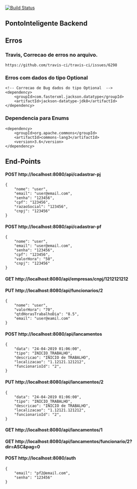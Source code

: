 
[![Build Status](https://travis-ci.org/SmythyCosta/pontointeligente_backend.svg?branch=master)](https://travis-ci.org/SmythyCosta/pontointeligente_backend)

## PontoInteligente Backend

## Erros 

### Travis, Correcao de erros no arquivo. 
	https://github.com/travis-ci/travis-ci/issues/6298

### Erros com dados do tipo Optional
	<!-- Correcao de Bug dados do tipo Optional  -->
	<dependency>
		<groupId>com.fasterxml.jackson.datatype</groupId>
		<artifactId>jackson-datatype-jdk8</artifactId>
	</dependency>
	
### Dependencia para Enums
	<dependency>
		<groupId>org.apache.commons</groupId>
		<artifactId>commons-lang3</artifactId>
		<version>3.6</version>
	</dependency>
	
## End-Points

#### POST http://localhost:8080/api/cadastrar-pj
	{
	    "nome": "user",
	    "email": "user@email.com",
	    "senha": "123456",
	    "cpf": "123456",
	    "razaoSocial": "123456",
	    "cnpj": "123456"
	}

#### POST http://localhost:8080/api/cadastrar-pf
	{
	    "nome": "user",
	    "email": "user@email.com",
	    "senha": "123456",
	    "cpf": "123456",
	    "valorHora": "50",
	    "cnpj": "123456"
	}
	
#### GET http://localhost:8080/api/empresas/cnpj/1212121212

#### PUT http://localhost:8080/api/funcionarios/2
	{
	    "nome": "user",
	    "valorHora": "70",
	    "qtdHorasTrabalhoDia": "8.5",   
	    "email": "user@eamil.com"
	}

#### POST http://localhost:8080/api/lancamentos
	{
	    "data": "24-04-2019 01:06:00",
	    "tipo": "INICIO_TRABALHO",
	    "descricao": "INICIO de TRABALHO",   
	    "localizacao": "1.12121.121212",
	    "funcionarioId": "2",
	}

#### PUT http://localhost:8080/api/lancamentos/2
	{
	    "data": "24-04-2019 01:06:00",
	    "tipo": "INICIO_TRABALHO",
	    "descricao": "INICIO de TRABALHO",   
	    "localizacao": "1.12121.121212",
	    "funcionarioId": "2",
	}
	
#### GET http://localhost:8080/api/lancamentos/1
#### GET http://localhost:8080/api/lancamentos/funcionario/2?dir=ASC&pag=0

#### POST http://localhost:8080/auth
	{
    	"email": "pf2@email.com",
    	"senha": "123456"
	}